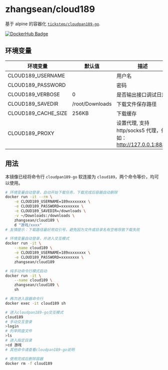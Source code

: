 # zhangsean/cloud189

基于 alpine 的容器化 [`tickstep/cloudpan189-go`](https://github.com/tickstep/cloudpan189-go).

[![DockerHub Badge](http://dockeri.co/image/zhangsean/cloud189)](https://hub.docker.com/r/zhangsean/cloud189/)

## 环境变量

环境变量 | 默认值 | 描述
---|---|---
CLOUD189_USERNAME | | 用户名
CLOUD189_PASSWORD | | 密码
CLOUD189_VERBOSE | 0 | 是否输出接口调试日志
CLOUD189_SAVEDIR | /root/Downloads | 下载文件保存路径
CLOUD189_CACHE_SIZE| 256KB | 下载缓存
CLOUD189_PROXY | | 设置代理, 支持 http/socks5 代理，例如：http://127.0.0.1:8888

## 用法

本镜像已经将命令行 `cloudpan189-go` 软连接为 `cloud189`，两个命令等价，均可以使用。

```sh
# 环境变量自动登录，自动开始下载任务，下载完成后容器自动删除
docker run -it --rm \
    -e CLOUD189_USERNAME=189xxxxxxxx \
    -e CLOUD189_PASSWORD=xxxxxxxx \
    -e CLOUD189_SAVEDIR=/downloads \
    -v ~/Downloads:/downloads \
    zhangsean/cloud189 \
    d "游戏/xxxx"
# 友情提示：下载路径最好用双引号，避免因为文件或目录名有空格导致下载失败

# 环境变量自动登录，并进入交互模式
docker run -it \
    --name cloud189 \
    -e CLOUD189_USERNAME=189xxxxxxxx \
    -e CLOUD189_PASSWORD=xxxxxxxx \
    zhangsean/cloud189

# 纯手动命令行模式启动
docker run -it \
    --name cloud189 \
    zhangsean/cloud189 \
    sh

# 再次进入容器命令行
docker exec -it cloud189 sh

# 进入cloudpan189-go交互模式
cloud189
# 手动交互登录
>login
# 列举网盘文件
>ls
# 进入指定目录
>cd 游戏
# 其他命令请查看cloudpan189-go说明

# 使用完成后删除容器
docker rm -f cloud189
```
